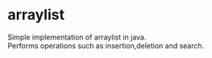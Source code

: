# arraylist
Simple implementation of arraylist in java. <br>
Performs operations such as insertion,deletion and search.
